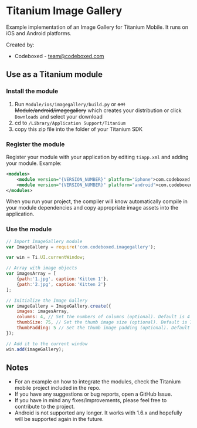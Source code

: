 # Titanium Image Gallery

Example implementation of an Image Gallery for Titanium Mobile. It runs on iOS and Android platforms.

Created by:

* Codeboxed - <team@codeboxed.com>

## Use as a Titanium module

### Install the module

1. Run `Module/ios/imagegallery/build.py` or <strike>ant Module/android/imagegallery</strike> which creates your distribution or click `Downloads` and select your download
2. cd to `/Library/Application Support/Titanium`
3. copy this zip file into the folder of your Titanium SDK

### Register the module

Register your module with your application by editing `tiapp.xml` and adding your module.
Example:
```xml
<modules>
	<module version="{VERSION_NUMBER}" platform="iphone">com.codeboxed.imagegallery</module>
	<module version="{VERSION_NUMBER}" platform="android">com.codeboxed.imagegallery</module>
</modules>
```
When you run your project, the compiler will know automatically compile in your module
dependencies and copy appropriate image assets into the application.

### Use the module
```javascript
// Import ImageGallery module
var ImageGallery = require('com.codeboxed.imagegallery');

var win = Ti.UI.currentWindow;

// Array with image objects
var imagesArray = [
	{path:'1.jpg', caption:'Kitten 1'},
	{path:'2.jpg', caption:'Kitten 2'}
];

// Initialize the Image Gallery
var imageGallery = ImageGallery.create({
	images: imagesArray,
	columns: 4, // Set the numbers of columns (optional). Default is 4
	thumbSize: 75, // Set the thumb image size (optional). Default is 75
	thumbPadding: 5 // Set the thumb image padding (optional). Default is 5 
});

// Add it to the current window
win.add(imageGallery);
```
## Notes
* For an example on how to integrate the modules, check the Titanium mobile project included in the repo.
* If you have any suggestions or bug reports, open a GitHub Issue.
* If you have in mind any fixes/improvements, please feel free to contribute to the project.
* Android is not supported any longer. It works with 1.6.x and hopefully will be supported again in the future.
